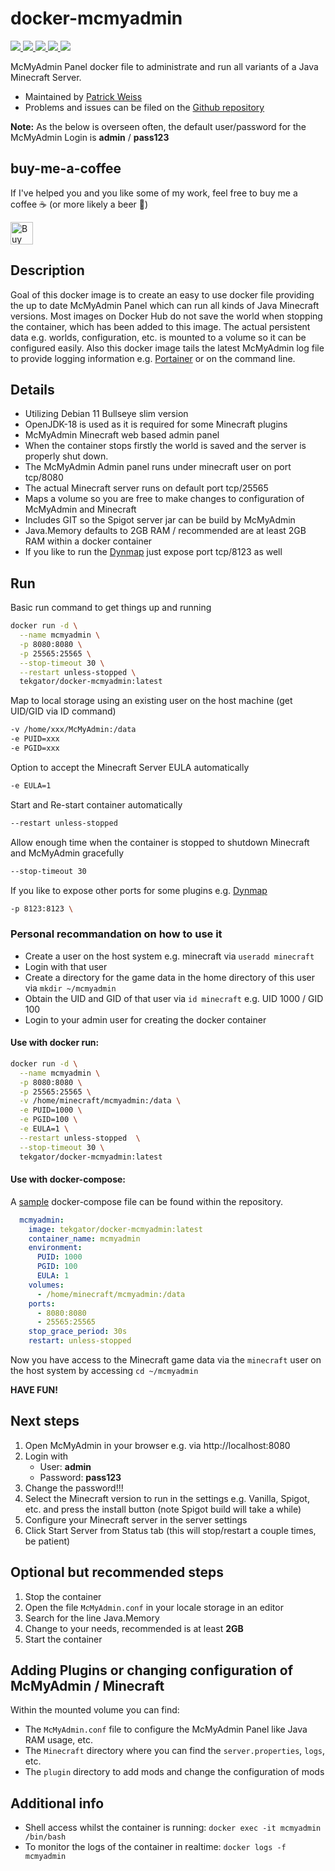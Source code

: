 # docker-mcmyadmin

<p>
  <a href="https://github.com/tekgator/docker-mcmyadmin/actions/workflows/build-and-publish.yml" alt="BuildStatus">
    <img src="https://img.shields.io/github/actions/workflow/status/tekgator/docker-mcmyadmin/build-and-publish.yml?branch=main" />
  </a>
  <a href="https://hub.docker.com/r/tekgator/docker-mcmyadmin" alt="DockerPulls">
    <img src="https://img.shields.io/docker/pulls/tekgator/docker-mcmyadmin" />
  </a>
  <a href="https://hub.docker.com/r/tekgator/docker-mcmyadmin/tags?page=1&ordering=last_updated" alt="DockerBuildStatus">
    <img src="https://img.shields.io/docker/image-size/tekgator/docker-mcmyadmin/latest" />
  </a>
  <a href="https://github.com/tekgator/docker-mcmyadmin/blob/main/LICENSE" alt="License">
    <img src="https://img.shields.io/github/license/tekgator/docker-mcmyadmin" />
  </a>
  <a href="https://github.com/tekgator/docker-mcmyadmin/releases" alt="Releases">
    <img src="https://img.shields.io/github/v/release/tekgator/docker-mcmyadmin" />
  </a>
</p>

McMyAdmin Panel docker file to administrate and run all variants of a Java Minecraft Server.

- Maintained by [Patrick Weiss](https://github.com/tekgator)
- Problems and issues can be filed on the [Github repository](https://github.com/tekgator/docker-mcmyadmin/issues)

**Note:** As the below is overseen often, the default user/password for the McMyAdmin Login is **admin** / **pass123**

## buy-me-a-coffee
If I've helped you and you like some of my work, feel free to buy me a coffee ☕ (or more likely a beer 🍺)

<a href='https://ko-fi.com/C0C7LO3V1' target='_blank'><img height='36' style='border:0px;height:36px;' src='https://storage.ko-fi.com/cdn/kofi1.png?v=3' border='0' alt='Buy Me a Coffee at ko-fi.com' /></a>

## Description

Goal of this docker image is to create an easy to use docker file providing the up to date McMyAdmin Panel which can run all kinds of Java Minecraft versions. 
Most images on Docker Hub do not save the world when stopping the container, which has been added to this image. The actual persistent data e.g. worlds, configuration, etc. is mounted to a volume so it can be configured easily.
Also this docker image tails the latest McMyAdmin log file to provide logging information e.g. [Portainer](https://www.portainer.io/) or on the command line.

## Details

* Utilizing Debian 11 Bullseye slim version 
* OpenJDK-18 is used as it is required for some Minecraft plugins
* McMyAdmin Minecraft web based admin panel
* When the container stops firstly the world is saved and the server is properly shut down.
* The McMyAdmin Admin panel runs under minecraft user on port tcp/8080
* The actual Minecraft server runs on default port tcp/25565
* Maps a volume so you are free to make changes to configuration of McMyAdmin and Minecraft
* Includes GIT so the Spigot server jar can be build by McMyAdmin
* Java.Memory defaults to 2GB RAM / recommended are at least 2GB RAM within a docker container
* If you like to run the [Dynmap](https://dev.bukkit.org/projects/dynmap/files) just expose port tcp/8123 as well

## Run

Basic run command to get things up and running

```bash
docker run -d \
  --name mcmyadmin \
  -p 8080:8080 \
  -p 25565:25565 \
  --stop-timeout 30 \
  --restart unless-stopped \
  tekgator/docker-mcmyadmin:latest
``` 

Map to local storage using an existing user on the host machine (get UID/GID via ID command)
```bash
-v /home/xxx/McMyAdmin:/data
-e PUID=xxx
-e PGID=xxx
``` 

Option to accept the Minecraft Server EULA automatically
```bash
-e EULA=1
``` 

Start and Re-start container automatically
```bash
--restart unless-stopped
``` 

Allow enough time when the container is stopped to shutdown Minecraft and McMyAdmin gracefully

```bash
--stop-timeout 30
``` 

If you like to expose other ports for some plugins e.g. [Dynmap](https://dev.bukkit.org/projects/dynmap/files)

```bash
-p 8123:8123 \
``` 

### Personal recommandation on how to use it

* Create a user on the host system e.g. minecraft via `useradd minecraft`
* Login with that user
* Create a directory for the game data in the home directory of this user via `mkdir ~/mcmyadmin`
* Obtain the UID and GID of that user via `id minecraft` e.g. UID 1000 / GID 100 
* Login to your admin user for creating the docker container

#### Use with docker run:
```bash
docker run -d \
  --name mcmyadmin \
  -p 8080:8080 \
  -p 25565:25565 \
  -v /home/minecraft/mcmyadmin:/data \
  -e PUID=1000 \
  -e PGID=100 \
  -e EULA=1 \
  --restart unless-stopped  \
  --stop-timeout 30 \
  tekgator/docker-mcmyadmin:latest
``` 

#### Use with docker-compose:

A [sample](docker-compose.yml) docker-compose file can be found within the repository.

```yml
  mcmyadmin:
    image: tekgator/docker-mcmyadmin:latest
    container_name: mcmyadmin
    environment:
      PUID: 1000
      PGID: 100
      EULA: 1
    volumes:
      - /home/minecraft/mcmyadmin:/data
    ports:
      - 8080:8080
      - 25565:25565
    stop_grace_period: 30s
    restart: unless-stopped
``` 

Now you have access to the Minecraft game data via the `minecraft` user on the host system by accessing `cd ~/mcmyadmin`

**HAVE FUN!**

## Next steps

1. Open McMyAdmin in your browser e.g. via http://localhost:8080
2. Login with 
    * User: **admin**
    * Password: **pass123**
3. Change the password!!!
4. Select the Minecraft version to run in the settings e.g. Vanilla, Spigot, etc. and press the install button (note Spigot build will take a while)
5. Configure your Minecraft server in the server settings
6. Click Start Server from Status tab (this will stop/restart a couple times, be patient)

## Optional but recommended steps

1. Stop the container
2. Open the file `McMyAdmin.conf` in your locale storage in an editor
3. Search for the line Java.Memory
4. Change to your needs, recommended is at least **2GB**
5. Start the container

## Adding Plugins or changing configuration of McMyAdmin / Minecraft

Within the mounted volume you can find:

* The `McMyAdmin.conf` file to configure the McMyAdmin Panel like Java RAM usage, etc.
* The `Minecraft` directory where you can find the `server.properties`, `logs`, etc.
* The `plugin` directory to add mods and change the configuration of mods

## Additional info

* Shell access whilst the container is running: `docker exec -it mcmyadmin /bin/bash`
* To monitor the logs of the container in realtime: `docker logs -f mcmyadmin`
